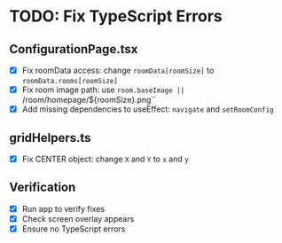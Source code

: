 # TODO: Fix TypeScript Errors

## ConfigurationPage.tsx

- [x] Fix roomData access: change `roomData[roomSize]` to `roomData.rooms[roomSize]`
- [x] Fix room image path: use `room.baseImage || `/room/homepage/${roomSize}.png``
- [x] Add missing dependencies to useEffect: `navigate` and `setRoomConfig`

## gridHelpers.ts

- [x] Fix CENTER object: change `X` and `Y` to `x` and `y`

## Verification

- [x] Run app to verify fixes
- [x] Check screen overlay appears
- [x] Ensure no TypeScript errors
